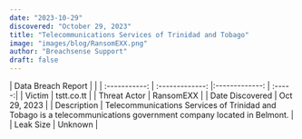 ```yaml
---
date: "2023-10-29"
discovered: "October 29, 2023"
title: "Telecommunications Services of Trinidad and Tobago"
image: "images/blog/RansomEXX.png"
author: "Breachsense Support"
draft: false
---
```


| Data Breach Report           |              | 
| :-----------: | :-------------:     |:-------------:    | :-----:|
| Victim      | tstt.co.tt      | 
| Threat Actor      | RansomEXX      | 
| Date Discovered      | Oct 29, 2023      | 
| Description      | Telecommunications Services of Trinidad and Tobago is a telecommunications government company located in Belmont.      | 
| Leak Size      | Unknown      | 

